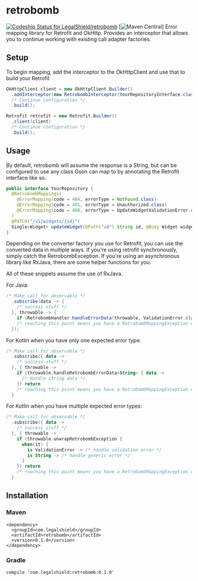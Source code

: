 # retrobomb
[ ![Codeship Status for LegalShield/retrobomb](https://app.codeship.com/projects/edfdc830-681d-0136-bff1-2264ee9649ab/status?branch=master)](https://app.codeship.com/projects/297794) [![Maven Central](https://maven-badges.herokuapp.com/maven-central/com.legalshield/retrobomb/badge.svg)]
Error mapping library for Retrofit and OkHttp. Provides an interceptor that allows you to continue working with existing call adapter factories.

## Setup
To begin mapping, add the interceptor to the OkHttpClient and use that to build your Retrofit
```java
OkHttpClient client = new OkHttpClient.Builder()
  .addInterceptor(new RetrobombInterceptor(YourRepositoryInterface.class)) /* Must be first interceptor */
  /* Continue configuration */
  .build();

Retrofit retrofit = new Retrofit.Builder()
  .client(client)
  /* Continue configuration */
  .build();
```

## Usage
By default, retrobomb will assume the response is a String, but can be configured to use any class Gson can map to by annotating the Retrofit interface like so.
```java
public interface YourRepository {
  @RetrobombMappings(
    @ErrorMapping(code = 404, errorType = NotFound.class)
    @ErrorMapping(code = 401, errorType = Unauthorized.class)
    @ErrorMapping(code = 400, errorType = UpdateWidgetValidationError.class)
  )
  @PATCH("/v1/widgets/{id}")
  Single<Widget> updateWidget(@Path("id") String id, @Body Widget widget);
}
```

Depending on the converter factory you use for Retrofit, you can use the converted data in multiple ways. If you're using retrofit synchronously, simply catch the RetrobombException. If you're using an asynchronous library like RxJava, there are some helper functions for you.

All of these snippets assume the use of RxJava.

For Java:
```java
/* Make call for observable */
  .subscribe(data -> {
    /* success stuff */
  }, throwable -> {
    if (RetrobombHandler.handleErrorData(throwable, ValidationError.class, this::handleValidationError)) return;
    /* reaching this point means you have a RetrobombMappingException or IOException due to connectivity etc. */
  });
```

For Kotlin when you have only one expected error type:
```kotlin
/* Make call for observable */
  .subscribe({ data ->
    /* success stuff */
  }, { throwable ->
    if (throwable.handleRetrobombErrorData<String> { data ->
      /* Handle string data */
    }) return
    /* reaching this point means you have a RetrobombMappingException or IOException due to connectivity etc. */
  }
```

For Kotlin when you have multiple expected error types:
```kotlin
/* Make call for observable */
  .subscribe({ data ->
    /* success stuff */
  }, { throwable ->
    if (throwable.unwrapRetrobombException {
      when(it) {
        is ValidationError -> /* handle validation error */
        is String -> /* handle generic error */
      }
    }) return
    /* reaching this point means you have a RetrobombMappingException or IOException due to connectivity etc. */
  }
```

## Installation
### Maven
```
<dependency>
  <groupId>com.legalshield</groupId>
  <artifactId>retrobomb</artifactId>
  <version>0.1.0</version>
</dependency>
```

### Gradle
```
compile 'com.legalshield:retrobomb:0.1.0'
```
